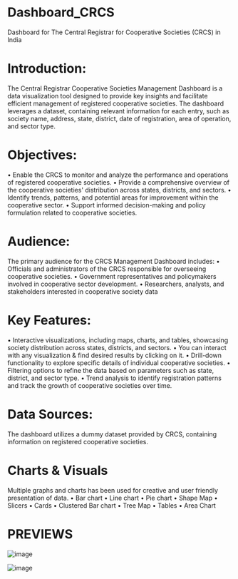 # Dashboard_CRCS
Dashboard for The Central Registrar for Cooperative Societies (CRCS) in India

# Introduction:
The Central Registrar Cooperative Societies Management Dashboard is a data visualization tool designed to provide key insights and facilitate efficient management of registered cooperative societies. The dashboard leverages a dataset, containing relevant information for each entry, such as society name, address, state, district, date of registration, area of operation, and sector type.

# Objectives:
• Enable the CRCS to monitor and analyze the performance and operations of registered cooperative societies.
• Provide a comprehensive overview of the cooperative societies' distribution across states, districts, and sectors.
• Identify trends, patterns, and potential areas for improvement within the cooperative sector.
• Support informed decision-making and policy formulation related to cooperative societies.

# Audience:
The primary audience for the CRCS Management Dashboard includes:
• Officials and administrators of the CRCS responsible for overseeing cooperative societies.
• Government representatives and policymakers involved in cooperative sector development.
• Researchers, analysts, and stakeholders interested in cooperative society data

# Key Features:
• Interactive visualizations, including maps, charts, and tables, showcasing society distribution across states, districts, and sectors.
• You can interact with any visualization & find desired results by clicking on it.
• Drill-down functionality to explore specific details of individual cooperative societies.
• Filtering options to refine the data based on parameters such as state, district, and sector type.
• Trend analysis to identify registration patterns and track the growth of cooperative societies over time.

# Data Sources:
The dashboard utilizes a dummy dataset provided by CRCS, containing information on registered cooperative societies.

# Charts & Visuals
Multiple graphs and charts has been used for creative and user friendly presentation of data.
• Bar chart
• Line chart
• Pie chart
• Shape Map
• Slicers
• Cards
• Clustered Bar chart
• Tree Map
• Tables
• Area Chart

# PREVIEWS

![image](https://github.com/DAKSH1-HUB/Dashboard_CRCS/assets/81084807/3fb48483-026a-40b5-a694-9543ad7880a6)

![image](https://github.com/DAKSH1-HUB/Dashboard_CRCS/assets/81084807/f03af993-ef80-4c76-ac3f-e3985d89d83e)

